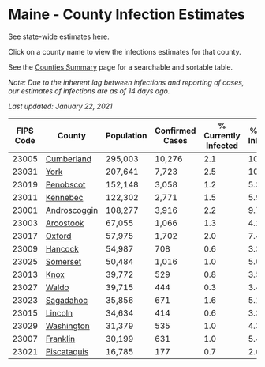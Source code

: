 # Maine - County Infection Estimates

See state-wide estimates [here](/infections/us-me).

Click on a county name to view the infections estimates for that county.

See the [Counties Summary](/infections/summary-counties) page for a searchable and sortable table.

*Note: Due to the inherent lag between infections and reporting of cases, our estimates of infections are as of 14 days ago.*

*Last updated: January 22, 2021*

|   FIPS Code |                       County |   Population |   Confirmed Cases |   % Currently Infected |   % Total Infected |
|-------------|------------------------------|--------------|-------------------|------------------------|--------------------|
|       23005 |     [Cumberland](cumberland) |      295,003 |            10,276 |                    2.1 |               10.4 |
|       23031 |                 [York](york) |      207,641 |             7,723 |                    2.5 |               10.1 |
|       23019 |       [Penobscot](penobscot) |      152,148 |             3,058 |                    1.2 |                5.3 |
|       23011 |         [Kennebec](kennebec) |      122,302 |             2,771 |                    1.5 |                5.9 |
|       23001 | [Androscoggin](androscoggin) |      108,277 |             3,916 |                    2.2 |                9.7 |
|       23003 |       [Aroostook](aroostook) |       67,055 |             1,066 |                    1.3 |                4.2 |
|       23017 |             [Oxford](oxford) |       57,975 |             1,702 |                    2.0 |                7.4 |
|       23009 |           [Hancock](hancock) |       54,987 |               708 |                    0.6 |                3.3 |
|       23025 |         [Somerset](somerset) |       50,484 |             1,016 |                    1.0 |                5.0 |
|       23013 |                 [Knox](knox) |       39,772 |               529 |                    0.8 |                3.5 |
|       23027 |               [Waldo](waldo) |       39,715 |               444 |                    0.3 |                3.4 |
|       23023 |       [Sagadahoc](sagadahoc) |       35,856 |               671 |                    1.6 |                5.1 |
|       23015 |           [Lincoln](lincoln) |       34,634 |               414 |                    0.6 |                3.3 |
|       23029 |     [Washington](washington) |       31,379 |               535 |                    1.0 |                4.3 |
|       23007 |         [Franklin](franklin) |       30,199 |               631 |                    1.0 |                5.4 |
|       23021 |   [Piscataquis](piscataquis) |       16,785 |               177 |                    0.7 |                2.6 |